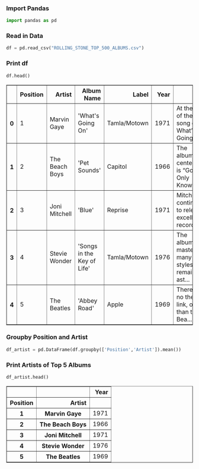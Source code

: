 ### Import Pandas


```python
import pandas as pd
```

### Read in Data


```python
df = pd.read_csv("ROLLING_STONE_TOP_500_ALBUMS.csv")
```

### Print df


```python
df.head()
```




<div>
<style scoped>
    .dataframe tbody tr th:only-of-type {
        vertical-align: middle;
    }

    .dataframe tbody tr th {
        vertical-align: top;
    }

    .dataframe thead th {
        text-align: right;
    }
</style>
<table border="1" class="dataframe">
  <thead>
    <tr style="text-align: right;">
      <th></th>
      <th>Position</th>
      <th>Artist</th>
      <th>Album Name</th>
      <th>Label</th>
      <th>Year</th>
      <th>Critic</th>
    </tr>
  </thead>
  <tbody>
    <tr>
      <th>0</th>
      <td>1</td>
      <td>Marvin Gaye</td>
      <td>'What's Going On'</td>
      <td>Tamla/Motown</td>
      <td>1971</td>
      <td>At the end of the final song on What’s Going O...</td>
    </tr>
    <tr>
      <th>1</th>
      <td>2</td>
      <td>The Beach Boys</td>
      <td>'Pet Sounds'</td>
      <td>Capitol</td>
      <td>1966</td>
      <td>The album’s centerpiece is “God Only Knows,” a...</td>
    </tr>
    <tr>
      <th>2</th>
      <td>3</td>
      <td>Joni Mitchell</td>
      <td>'Blue'</td>
      <td>Reprise</td>
      <td>1971</td>
      <td>Mitchell continued to release excellent record...</td>
    </tr>
    <tr>
      <th>3</th>
      <td>4</td>
      <td>Stevie Wonder</td>
      <td>'Songs in the Key of Life'</td>
      <td>Tamla/Motown</td>
      <td>1976</td>
      <td>The album’s mastery of many styles remains ast...</td>
    </tr>
    <tr>
      <th>4</th>
      <td>5</td>
      <td>The Beatles</td>
      <td>'Abbey Road'</td>
      <td>Apple</td>
      <td>1969</td>
      <td>There was no thematic link, other than the Bea...</td>
    </tr>
  </tbody>
</table>
</div>



### Groupby Position and Artist


```python
df_artist = pd.DataFrame(df.groupby(['Position','Artist']).mean())
```

### Print Artists of Top 5 Albums


```python
df_artist.head()
```




<div>
<style scoped>
    .dataframe tbody tr th:only-of-type {
        vertical-align: middle;
    }

    .dataframe tbody tr th {
        vertical-align: top;
    }

    .dataframe thead th {
        text-align: right;
    }
</style>
<table border="1" class="dataframe">
  <thead>
    <tr style="text-align: right;">
      <th></th>
      <th></th>
      <th>Year</th>
    </tr>
    <tr>
      <th>Position</th>
      <th>Artist</th>
      <th></th>
    </tr>
  </thead>
  <tbody>
    <tr>
      <th>1</th>
      <th>Marvin Gaye</th>
      <td>1971</td>
    </tr>
    <tr>
      <th>2</th>
      <th>The Beach Boys</th>
      <td>1966</td>
    </tr>
    <tr>
      <th>3</th>
      <th>Joni Mitchell</th>
      <td>1971</td>
    </tr>
    <tr>
      <th>4</th>
      <th>Stevie Wonder</th>
      <td>1976</td>
    </tr>
    <tr>
      <th>5</th>
      <th>The Beatles</th>
      <td>1969</td>
    </tr>
  </tbody>
</table>
</div>




```python

```
